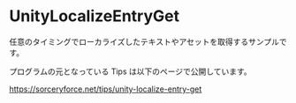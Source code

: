 # UnityLocalizeEntryGet
任意のタイミングでローカライズしたテキストやアセットを取得するサンプルです。

プログラムの元となっている Tips は以下のページで公開しています。

https://sorceryforce.net/tips/unity-localize-entry-get

